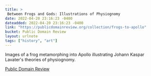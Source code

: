```yaml
---
title: > 
 Between Frogs and Gods: Illustrations of Physiognomy
date: 2022-04-20 23:16:23 -0400
dateadded: 2022-04-20 23:16:23 -0400
link: "https://publicdomainreview.org/collection/frogs-to-apollo"
bucket: Public Domain Review
layout: urlnote
tags: ["history", "art"]
--- 
```

Images of a frog metamorphing into Apollo illustrating Johann Kaspar Lavater's theories of physiognomy.
 <!-- end excerpt --> 
<div class='bucket'><a class='internal-link' href='/buckets/public-domain-review'>Public Domain Review</a></div> 
